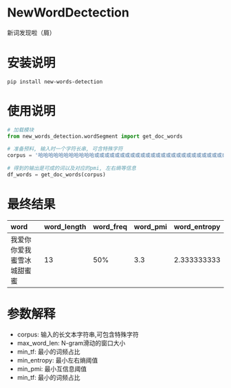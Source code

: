 # NewWordDectection
新词发现啦（屑）

# 安装说明

```shell
pip install new-words-detection
```

# 使用说明
```python
# 加载模块
from new_words_detection.wordSegment import get_doc_words
    
# 准备预料, 输入时一个字符长串, 可含特殊字符
corpus = '哈哈哈哈哈哈哈哈哈哈哈或或或或或或或或或或或或或或或或或或或或或或或或或或或或或'
    
# 得到的输出是可成的词以及对应的pmi, 左右熵等信息
df_words = get_doc_words(corpus)
```

# 最终结果

| word                   | word_length | word_freq | word_pmi | word_entropy |
|:-----------------------|:------------|:----------|:---------|:-------------|
| 我爱你你爱我蜜雪冰城甜蜜蜜  | 13          | 50%       | 3.3      | 2.333333333  |


# 参数解释

- corpus: 输入的长文本字符串,可包含特殊字符
- max_word_len: N-gram滑动的窗口大小
- min_tf: 最小的词频占比
- min_entropy: 最小左右熵阈值
- min_pmi: 最小互信息阈值
- min_tf: 最小的词频占比


